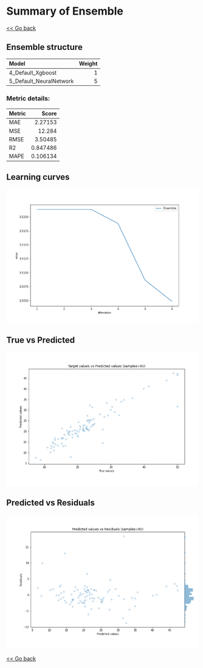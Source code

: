 # Summary of Ensemble

[<< Go back](../README.md)


## Ensemble structure
| Model                   |   Weight |
|:------------------------|---------:|
| 4_Default_Xgboost       |        1 |
| 5_Default_NeuralNetwork |        5 |

### Metric details:
| Metric   |     Score |
|:---------|----------:|
| MAE      |  2.27153  |
| MSE      | 12.284    |
| RMSE     |  3.50485  |
| R2       |  0.847486 |
| MAPE     |  0.106134 |



## Learning curves
![Learning curves](learning_curves.png)
## True vs Predicted

![True vs Predicted](true_vs_predicted.png)


## Predicted vs Residuals

![Predicted vs Residuals](predicted_vs_residuals.png)



[<< Go back](../README.md)
